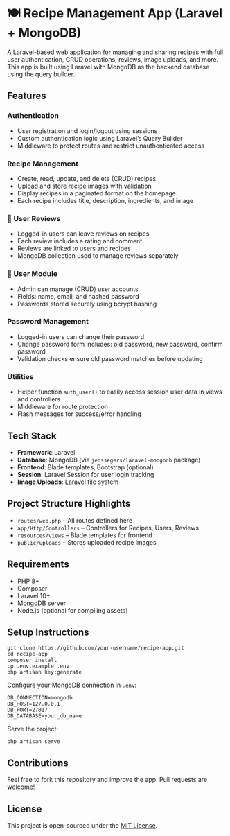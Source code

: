 <h1>🍽️ Recipe Management App (Laravel + MongoDB)</h1>
  <p>A Laravel-based web application for managing and sharing recipes with full user authentication, CRUD operations, reviews, image uploads, and more. This app is built using Laravel with MongoDB as the backend database using the query builder.</p>

  <h2>Features</h2>

  <h3>Authentication</h3>
  <ul>
    <li>User registration and login/logout using sessions</li>
    <li>Custom authentication logic using Laravel’s Query Builder</li>
    <li>Middleware to protect routes and restrict unauthenticated access</li>
  </ul>

  <h3>Recipe Management</h3>
  <ul>
    <li>Create, read, update, and delete (CRUD) recipes</li>
    <li>Upload and store recipe images with validation</li>
    <li>Display recipes in a paginated format on the homepage</li>
    <li>Each recipe includes title, description, ingredients, and image</li>
  </ul>

  <h3>💬 User Reviews</h3>
  <ul>
    <li>Logged-in users can leave reviews on recipes</li>
    <li>Each review includes a rating and comment</li>
    <li>Reviews are linked to users and recipes</li>
    <li>MongoDB collection used to manage reviews separately</li>
  </ul>

  <h3>👥 User Module</h3>
  <ul>
    <li>Admin can manage (CRUD) user accounts</li>
    <li>Fields: name, email, and hashed password</li>
    <li>Passwords stored securely using bcrypt hashing</li>
  </ul>

  <h3>Password Management</h3>
  <ul>
    <li>Logged-in users can change their password</li>
    <li>Change password form includes: old password, new password, confirm password</li>
    <li>Validation checks ensure old password matches before updating</li>
  </ul>

  <h3>Utilities</h3>
  <ul>
    <li>Helper function <code>auth_user()</code> to easily access session user data in views and controllers</li>
    <li>Middleware for route protection</li>
    <li>Flash messages for success/error handling</li>
  </ul>

  <h2>Tech Stack</h2>
  <ul>
    <li><strong>Framework</strong>: Laravel</li>
    <li><strong>Database</strong>: MongoDB (via <code>jenssegers/laravel-mongodb</code> package)</li>
    <li><strong>Frontend</strong>: Blade templates, Bootstrap (optional)</li>
    <li><strong>Session</strong>: Laravel Session for user login tracking</li>
    <li><strong>Image Uploads</strong>: Laravel file system</li>
  </ul>

  <h2>Project Structure Highlights</h2>
  <ul>
    <li><code>routes/web.php</code> – All routes defined here</li>
    <li><code>app/Http/Controllers</code> – Controllers for Recipes, Users, Reviews</li>
    <li><code>resources/views</code> – Blade templates for frontend</li>
    <li><code>public/uploads</code> – Stores uploaded recipe images</li>
  </ul>

  <h2>Requirements</h2>
  <ul>
    <li>PHP 8+</li>
    <li>Composer</li>
    <li>Laravel 10+</li>
    <li>MongoDB server</li>
    <li>Node.js (optional for compiling assets)</li>
  </ul>

  <h2>Setup Instructions</h2>
  <pre><code>git clone https://github.com/your-username/recipe-app.git
cd recipe-app
composer install
cp .env.example .env
php artisan key:generate
</code></pre>

  <p>Configure your MongoDB connection in <code>.env</code>:</p>
  <pre><code>DB_CONNECTION=mongodb
DB_HOST=127.0.0.1
DB_PORT=27017
DB_DATABASE=your_db_name
</code></pre>

  <p>Serve the project:</p>
  <pre><code>php artisan serve</code></pre>

  <h2>Contributions</h2>
  <p>Feel free to fork this repository and improve the app. Pull requests are welcome!</p>

  <h2>License</h2>
  <p>This project is open-sourced under the <a href="LICENSE">MIT License</a>.</p>

